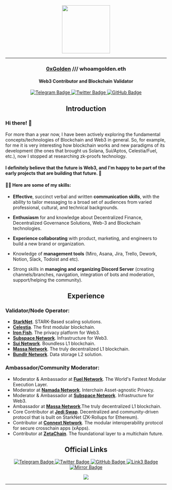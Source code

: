 <div id="header" align="center">
  <img src="https://user-images.githubusercontent.com/102765423/209453195-28be45fd-0f37-49f7-b6f1-823ea7c89b72.gif" width="150"/>
</div>

_____


<h3 align="center">
  <a href="https://twitter.com/0xGoldzn" target="_blank">0xGolden</a> /// whoamgolden.eth
</h3>

<h4 align="center">
Web3 Contributor and Blockchain Validator
</h4>

<div id="badges" align="center">
    <a href="https://t.me/goldzn">
      <img src="https://img.shields.io/badge/Telegram-black?style=for-the-badge&logo=Telegram&logoColor=white" alt="Telegram Badge"/>
    </a>
      <a href="https://twitter.com/0xgoldzn">
      <img src="https://img.shields.io/badge/Twitter-black?style=for-the-badge&logo=twitter&logoColor=white" alt="Twitter Badge"/>
    </a>
    <a href="https://github.com/0xGolden">
      <img src="https://img.shields.io/badge/GitHub-black?style=for-the-badge&logo=GitHub&logoColor=white" alt="GitHub Badge"/>
    </a>
</div>


<h2 align="center">Introduction</h2>

<h3> Hi there! 👋 </h3> 
For more than a year now, I have been actively exploring the fundamental concepts/technologies of Blockchain and Web3 in general. So, for example, for me it is very interesting how blockchain works and new paradigms of its development (the ones that brought us Solana, Sui/Aptos, Celestia/Fuel, etc.), now I stopped at researching zk-proofs technology.
<p></p>
<h4>I definitely believe that the future is Web3, and I'm happy to be part of the early projects that are building that future. 🚀 </h4>

<h4> 👨‍💻 Here are some of my skills:</h4> 

- **Effective**, succinct verbal and written **communication skills**, with the ability to tailor messaging to a broad set of audiences from varied professional, cultural, and technical backgrounds.

- **Enthusiasm** for and knowledge about Decentralized Finance, Decentralized Governance Solutions, Web-3 and Blockchain technologies.

- **Experience collaborating** with product, marketing, and engineers to build a new brand or organization.

- Knowledge of **management tools** (Miro, Asana, Jira, Trello, Dework, Notion, Slack, Todoist and etc).

- Strong skills in **managing and organizing Discord Server** (creating channels/branches, navigation, integration of bots and moderation, support/helping the community).

<h2 align="center">Experience</h2>

<h3 align="left">Validator/Node Operator:</h3>
  <ul>
    <li> <a href="https://starkware.co/" target="_blank"> <strong>StarkNet</strong></a>. STARK-Based scaling solutions.</li>
    <li> <a href="https://celestia.org/" target="_blank"><strong>Celestia</strong></a>. The first modular blockchain.</li>
    <li> <a href="https://ironfish.com/" target="_blank"><strong>Iron Fish</strong></a>. The privacy platform for Web3.</li>
    <li> <a href="https://subspace.network/" target="_blank"><strong>Subspace Network</strong></a>. Infrastructure for Web3.</li>
    <li> <a href="https://sui.io/" target="_blank"><strong>Sui Network</strong></a>. Boundless L1 blockchain.</li>
    <li> <a href="https://massa.net/" target="_blank"><strong>Massa Network</strong></a>. The truly decentralized L1 blockchain.</li>
    <li> <a href="https://bundlr.network/" target="_blank"><strong>Bundlr Network</strong></a>. Data storage L2 solution.</li>
  </ul>

<h3 align="left">Ambassador/Community Moderator:</h3>
  <ul>
   <li> Moderator & Ambassador at <a href="https://www.fuel.network/" target="_blank"><strong>Fuel Network</strong></a>. The World's Fastest Modular Execution Layer.</li>
   <li> Moderator at <a href="https://namada.net/" target="_blank"><strong>Namada Network</strong></a>. Interchain Asset-agnostic Privacy.</li>
    <li> Moderator & Ambassador at <a href="https://subspace.network/" target="_blank"><strong>Subspace Network</strong></a>. Infrastructure for Web3.</li>
    <li> Ambassador at <a href="https://massa.net" target="_blank"><strong>Massa Network</strong></a>.The truly decentralized L1 blockchain.</li>
    <li> Core Contributor at <a href="https://jediswap.xyz/" target="_blank"><strong>Jedi Swap</strong></a>. Decentralized and community-driven protocol that is built on StarkNet (ZK-Rollups for Ethereum).</li>
    <li> Contributor at <a href="https://www.connext.network/" target="_blank"><strong>Connext Network</strong></a>. The modular interoperability protocol for secure crosschain apps (xApps).</li>
    <li> Contributor at <a href="https://www.zetachain.com/" target="_blank"><strong>ZetaChain</strong></a>. The foundational layer to a multichain future.</li>
  </ul>

<h2 name="intro" align="center">Official Links</h2>
  <div id="badges" align="center">
    <a href="https://t.me/goldzn">
        <img src="https://img.shields.io/badge/Telegram-black?style=for-the-badge&logo=Link3&logoColor=grey" alt="Telegram Badge"/>
      </a>
      <a href="https://twitter.com/0xgoldzn">
        <img src="https://img.shields.io/badge/Twitter-black?style=for-the-badge&logo=Link3&logoColor=grey" alt="Twitter Badge"/>
      </a>
    <a href="https://github.com/0xGolden">
        <img src="https://img.shields.io/badge/GitHub-black?style=for-the-badge&logo=Link3&logoColor=grey" alt="GitHub Badge"/>
      </a>
        <a href="https://link3.to/whoamgolden">
        <img src="https://img.shields.io/badge/Link3-black?style=for-the-badge&logo=Link3&logoColor=grey" alt="Link3 Badge"/>
      </a>
        <a href="https://mirror.xyz/whoamgolden.eth">
        <img src="https://img.shields.io/badge/Mirror-black?style=for-the-badge&logo=Mirror&logoColor=grey" alt="Mirror Badge"/>
      </a>
  </div>

<p align="center">
  <img src="https://capsule-render.vercel.app/api?type=waving&color=black&height=100&section=footer"/>
</p>

_____

